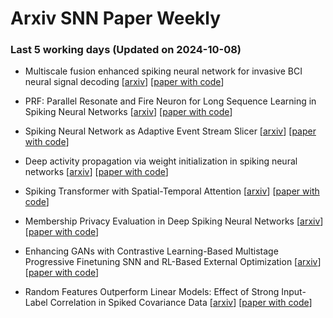 # Arxiv SNN Paper Weekly


 ### **Last 5 working days (Updated on 2024-10-08)** 


- Multiscale fusion enhanced spiking neural network for invasive BCI neural signal decoding [[arxiv](https://arxiv.org/abs/2410.03533)] [[paper with code](https://paperswithcode.com/paper/multiscale-fusion-enhanced-spiking-neural)]

- PRF: Parallel Resonate and Fire Neuron for Long Sequence Learning in Spiking Neural Networks [[arxiv](https://arxiv.org/abs/2410.03530)] [[paper with code](https://paperswithcode.com/paper/prf-parallel-resonate-and-fire-neuron-for)]

- Spiking Neural Network as Adaptive Event Stream Slicer [[arxiv](https://arxiv.org/abs/2410.02249)] [[paper with code](https://paperswithcode.com/paper/spiking-neural-network-as-adaptive-event)]

- Deep activity propagation via weight initialization in spiking neural networks [[arxiv](https://arxiv.org/abs/2410.00580)] [[paper with code](https://paperswithcode.com/paper/deep-activity-propagation-via-weight)]

- Spiking Transformer with Spatial-Temporal Attention [[arxiv](https://arxiv.org/abs/2409.19764)] [[paper with code](https://paperswithcode.com/paper/spiking-transformer-with-spatial-temporal)]

- Membership Privacy Evaluation in Deep Spiking Neural Networks [[arxiv](https://arxiv.org/abs/2409.19413)] [[paper with code](https://paperswithcode.com/paper/membership-privacy-evaluation-in-deep-spiking)]

- Enhancing GANs with Contrastive Learning-Based Multistage Progressive Finetuning SNN and RL-Based External Optimization [[arxiv](https://arxiv.org/abs/2409.20340)] [[paper with code](https://paperswithcode.com/paper/enhancing-gans-with-contrastive-learning)]

- Random Features Outperform Linear Models: Effect of Strong Input-Label Correlation in Spiked Covariance Data [[arxiv](https://arxiv.org/abs/2409.20250)] [[paper with code](https://paperswithcode.com/paper/random-features-outperform-linear-models)]

